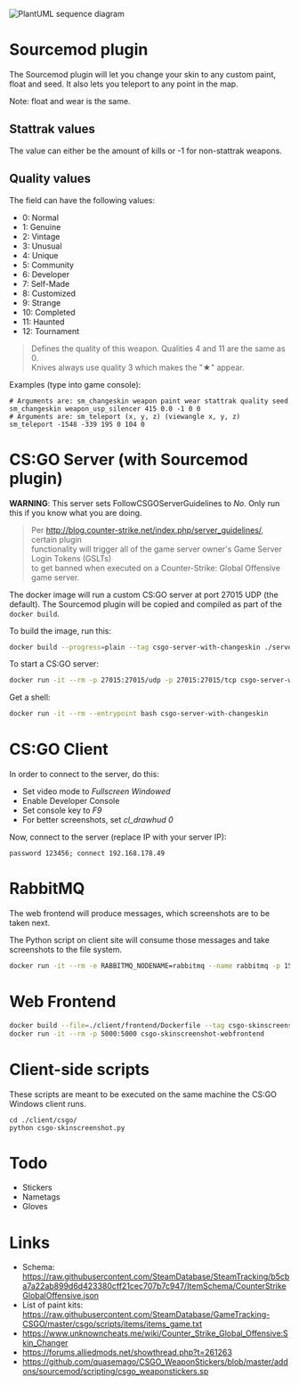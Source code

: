![PlantUML sequence diagram](https://www.plantuml.com/plantuml/proxy?cache=no&src=https://raw.githubusercontent.com/andreas-mausch/csgo-skinscreenshot/master/sequence.plantuml)

# Sourcemod plugin

The Sourcemod plugin will let you change your skin to any custom paint, float and seed.
It also lets you teleport to any point in the map.

Note: float and wear is the same.

## Stattrak values

The value can either be the amount of kills or -1 for non-stattrak weapons.

## Quality values

The field can have the following values:

- 0: Normal
- 1: Genuine
- 2: Vintage
- 3: Unusual
- 4: Unique
- 5: Community
- 6: Developer
- 7: Self-Made
- 8: Customized
- 9: Strange
- 10: Completed
- 11: Haunted
- 12: Tournament

> Defines the quality of this weapon. Qualities 4 and 11 are the same as 0.  
> Knives always use quality 3 which makes the "★" appear.

Examples (type into game console):

```
# Arguments are: sm_changeskin weapon paint wear stattrak quality seed
sm_changeskin weapon_usp_silencer 415 0.0 -1 0 0
# Arguments are: sm_teleport (x, y, z) (viewangle x, y, z)
sm_teleport -1548 -339 195 0 104 0
```

# CS:GO Server (with Sourcemod plugin)

**WARNING**: This server sets FollowCSGOServerGuidelines to *No*.
Only run this if you know what you are doing.

> Per http://blog.counter-strike.net/index.php/server_guidelines/, certain plugin  
> functionality will trigger all of the game server owner's Game Server Login Tokens (GSLTs)  
> to get banned when executed on a Counter-Strike: Global Offensive game server.

The docker image will run a custom CS:GO server at port 27015 UDP (the default).
The Sourcemod plugin will be copied and compiled as part of the `docker build`.

To build the image, run this:

```bash
docker build --progress=plain --tag csgo-server-with-changeskin ./server/
```

To start a CS:GO server:

```bash
docker run -it --rm -p 27015:27015/udp -p 27015:27015/tcp csgo-server-with-changeskin -ip 0.0.0.0 -console -usercon -insecure +game_type 0 +game_mode 1 +map de_vertigo
```

Get a shell:

```bash
docker run -it --rm --entrypoint bash csgo-server-with-changeskin
```

# CS:GO Client

In order to connect to the server, do this:

- Set video mode to *Fullscreen Windowed*
- Enable Developer Console
- Set console key to *F9*
- For better screenshots, set *cl_drawhud 0*

Now, connect to the server (replace IP with your server IP):

```
password 123456; connect 192.168.178.49
```

# RabbitMQ

The web frontend will produce messages, which screenshots are to be taken next.

The Python script on client site will consume those messages and take screenshots to the file system.

```bash
docker run -it --rm -e RABBITMQ_NODENAME=rabbitmq --name rabbitmq -p 15672:15672 -p 5672:5672 rabbitmq:3-management
```

# Web Frontend

```bash
docker build --file=./client/frontend/Dockerfile --tag csgo-skinscreenshot-webfrontend ./client/
docker run -it --rm -p 5000:5000 csgo-skinscreenshot-webfrontend
```

# Client-side scripts

These scripts are meant to be executed on the same machine the CS:GO Windows client runs.

```
cd ./client/csgo/
python csgo-skinscreenshot.py
```

# Todo

- Stickers
- Nametags
- Gloves

# Links

- Schema: https://raw.githubusercontent.com/SteamDatabase/SteamTracking/b5cba7a22ab899d6d423380cff21cec707b7c947/ItemSchema/CounterStrikeGlobalOffensive.json
- List of paint kits: https://raw.githubusercontent.com/SteamDatabase/GameTracking-CSGO/master/csgo/scripts/items/items_game.txt
- https://www.unknowncheats.me/wiki/Counter_Strike_Global_Offensive:Skin_Changer
- https://forums.alliedmods.net/showthread.php?t=261263
- https://github.com/quasemago/CSGO_WeaponStickers/blob/master/addons/sourcemod/scripting/csgo_weaponstickers.sp
